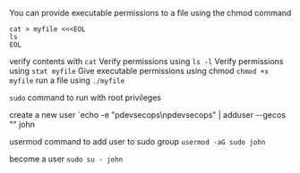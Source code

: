 You can provide executable permissions to a file using the chmod command
```
cat > myfile <<<EOL
ls
EOL
```

verify contents with `cat`
Verify permissions using `ls -l`
Verify permissions using `stat myfile`
Give executable permissions using chmod `chmod +x myfile`
run a file using `./myfile`

`sudo` command to run with root privileges

create a new user
`echo -e "pdevsecops\npdevsecops" | adduser --gecos "" john

usermod command to add user to sudo group
`usermod -aG sudo john`

become a user
`sudo su - john`
